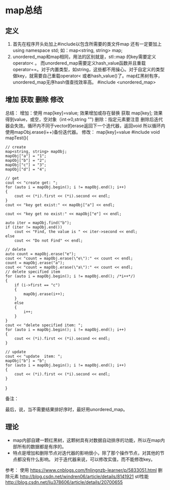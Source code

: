 # map总结
## 定义
1. 首先在程序开头处加上#include<map>以包含所需要的类文件map
还有一定要加上using namespace std;
如：map<string, string> map;
2. unordered_map和map相同，用法的区别就是，stl::map 的key需要定义operator< 。 而unordered_map需要定义hash_value函数并且重载operator==。对于内置类型，如string，这些都不用操心。对于自定义的类型做key，就需要自己重载operator< 或者hash_value()了。map红黑树有序，unordered_map无序hash值查找效率高。
#include <unordered_map>

## 增加 获取 删除 修改
总结： 
增加：使用 map[key]=value; 效果增加或存在替换
获取 map[key]; 效果得到value，或空，空对象（int->0,string "")
删除：指定元素要注意 删除后迭代器会失效。循环内不同于vector的erase返回下一个迭代器，返回void
所以循环内使用mapObj.erase(i++)备份迭代器。
修改： map[key]=value 
#include <map>
void mapTest(){

	// create 
	map<string, string> mapObj;
	mapObj["a"] = "1";
	mapObj["b"] = "2";
	mapObj["c"] = "3";
	mapObj["d"] = "4";

	// get 
	cout << "create get: ";
	for (auto i = mapObj.begin(); i != mapObj.end(); i++)
	{
		cout << (*i).first << (*i).second << endl;
	}
	cout << "key get exist:" << mapObj["a"] << endl;

	cout << "key get no exist:" << mapObj["e"] << endl;

	auto iter = mapObj.find("b");
	if (iter != mapObj.end())
		cout << "Find, the value is " << iter->second << endl;
	else
		cout << "Do not Find" << endl;

	// delete
	auto count = mapObj.erase("e");
	cout << "count = mapObj.erase(\"e\"):" << count << endl;
	count = mapObj.erase("a");
	cout << "count = mapObj.erase(\"a\"):" << count << endl;
	// delete specified item
	for (auto i = mapObj.begin(); i != mapObj.end(); /*i++*/)
	{
		if (i->first == "c")
		{
			mapObj.erase(i++);
		}
		else
		{
			i++;
		}
	}
	cout << "delete specified item: ";
	for (auto i = mapObj.begin(); i != mapObj.end(); i++)
	{
		cout << (*i).first << (*i).second << endl;
	}

	// update
	cout << "update  item: ";
	mapObj["b"] = "b";
	for (auto i = mapObj.begin(); i != mapObj.end(); i++)
	{
		cout << (*i).first << (*i).second << endl;
	}

}

备注： 

最后，说，当不需要结果排好序时，最好用unordered_map。

## 理论
* map内部自建一颗红黑树，这颗树具有对数据自动排序的功能，所以在map内部所有的数据都是有序的。
* 特点是增加和删除节点对迭代器的影响很小，除了那个操作节点，对其他的节点都没有什么影响。
对于迭代器来说，可以修改实值，而不能修改key。

参考：
使用
https://www.cnblogs.com/fnlingnzb-learner/p/5833051.html
删除元素
http://blog.csdn.net/windren06/article/details/8141921
stl性能
http://blog.csdn.net/liu378606/article/details/20700655


